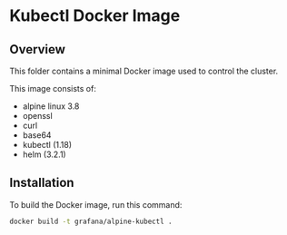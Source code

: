 # Kubectl Docker Image

## Overview

This folder contains a minimal Docker image used to control the cluster.

This image consists of:

- alpine linux 3.8
- openssl
- curl
- base64
- kubectl (1.18)
- helm (3.2.1)

## Installation

To build the Docker image, run this command:

```bash
docker build -t grafana/alpine-kubectl .
```
